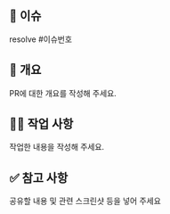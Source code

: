 ## 👀 이슈
resolve #이슈번호

## 📌 개요
PR에 대한 개요를 작성해 주세요.

## 👩‍💻 작업 사항

작업한 내용을 작성해 주세요.

## ✅ 참고 사항

공유할 내용 및 관련 스크린샷 등을 넣어 주세요

